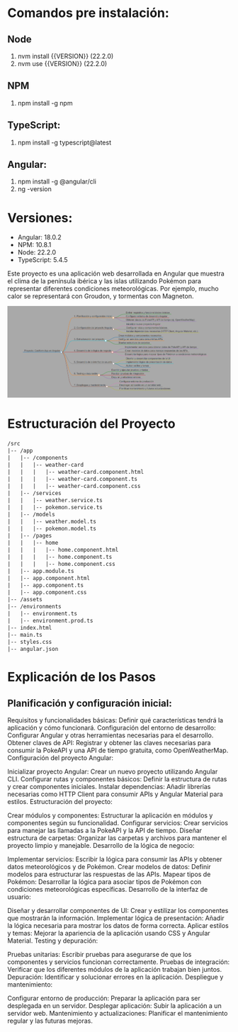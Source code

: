 # Comandos pre instalación:

## Node
1. nvm install {{VERSION}} (22.2.0)
2. nvm use {{VERSION}} (22.2.0)

## NPM
1. npm install -g npm

## TypeScript:
1. npm install -g typescript@latest

## Angular:
1. npm install -g @angular/cli
2. ng -version

# Versiones:
* Angular: 18.0.2
* NPM: 10.8.1
* Node: 22.2.0
* TypeScript: 5.4.5

Este proyecto es una aplicación web desarrollada en Angular que muestra el clima de la península ibérica y las islas utilizando Pokémon para representar diferentes condiciones meteorológicas. Por ejemplo, mucho calor se representará con Groudon, y tormentas con Magneton.

![Castform scheme](docs/imgs/castform-scheme.png)

# Estructuración del Proyecto
```
/src
|-- /app
|   |-- /components
|   |   |-- weather-card
|   |   |   |-- weather-card.component.html
|   |   |   |-- weather-card.component.ts
|   |   |   |-- weather-card.component.css
|   |-- /services
|   |   |-- weather.service.ts
|   |   |-- pokemon.service.ts
|   |-- /models
|   |   |-- weather.model.ts
|   |   |-- pokemon.model.ts
|   |-- /pages
|   |   |-- home
|   |   |   |-- home.component.html
|   |   |   |-- home.component.ts
|   |   |   |-- home.component.css
|   |-- app.module.ts
|   |-- app.component.html
|   |-- app.component.ts
|   |-- app.component.css
|-- /assets
|-- /environments
|   |-- environment.ts
|   |-- environment.prod.ts
|-- index.html
|-- main.ts
|-- styles.css
|-- angular.json
```
# Explicación de los Pasos
## Planificación y configuración inicial:

Requisitos y funcionalidades básicas: Definir qué características tendrá la aplicación y cómo funcionará.
Configuración del entorno de desarrollo: Configurar Angular y otras herramientas necesarias para el desarrollo.
Obtener claves de API: Registrar y obtener las claves necesarias para consumir la PokeAPI y una API de tiempo gratuita, como OpenWeatherMap.
Configuración del proyecto Angular:

Inicializar proyecto Angular: Crear un nuevo proyecto utilizando Angular CLI.
Configurar rutas y componentes básicos: Definir la estructura de rutas y crear componentes iniciales.
Instalar dependencias: Añadir librerías necesarias como HTTP Client para consumir APIs y Angular Material para estilos.
Estructuración del proyecto:

Crear módulos y componentes: Estructurar la aplicación en módulos y componentes según su funcionalidad.
Configurar servicios: Crear servicios para manejar las llamadas a la PokeAPI y la API de tiempo.
Diseñar estructura de carpetas: Organizar las carpetas y archivos para mantener el proyecto limpio y manejable.
Desarrollo de la lógica de negocio:

Implementar servicios: Escribir la lógica para consumir las APIs y obtener datos meteorológicos y de Pokémon.
Crear modelos de datos: Definir modelos para estructurar las respuestas de las APIs.
Mapear tipos de Pokémon: Desarrollar la lógica para asociar tipos de Pokémon con condiciones meteorológicas específicas.
Desarrollo de la interfaz de usuario:

Diseñar y desarrollar componentes de UI: Crear y estilizar los componentes que mostrarán la información.
Implementar lógica de presentación: Añadir la lógica necesaria para mostrar los datos de forma correcta.
Aplicar estilos y temas: Mejorar la apariencia de la aplicación usando CSS y Angular Material.
Testing y depuración:

Pruebas unitarias: Escribir pruebas para asegurarse de que los componentes y servicios funcionan correctamente.
Pruebas de integración: Verificar que los diferentes módulos de la aplicación trabajan bien juntos.
Depuración: Identificar y solucionar errores en la aplicación.
Despliegue y mantenimiento:

Configurar entorno de producción: Preparar la aplicación para ser desplegada en un servidor.
Desplegar aplicación: Subir la aplicación a un servidor web.
Mantenimiento y actualizaciones: Planificar el mantenimiento regular y las futuras mejoras.